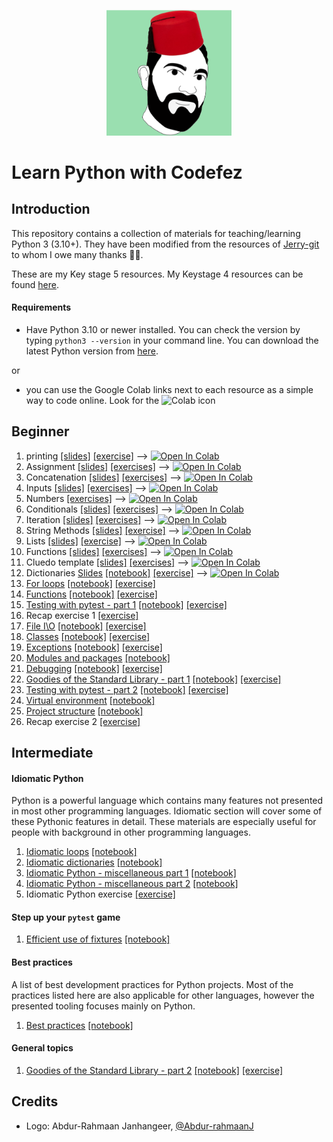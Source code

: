 <p align="center">
  <img width="200" src="notion_avatar2.png" alt="logo"/>
</p>

# Learn Python with Codefez

## Introduction

This repository contains a collection of materials for teaching/learning Python 3 (3.10+). They have been modified from the resources of [Jerry-git](https://github.com/jerry-git/learn-python3/) to whom I owe many thanks 🙏🏼.

These are my Key stage 5 resources. My Keystage 4 resources can be found [here](https://COMINGSOON.com). 

#### Requirements
* Have Python 3.10 or newer installed. You can check the version by typing `python3 --version` in your command line. You can download the latest Python version from [here](https://www.python.org/downloads/). 
  
or 
  

* you can use the Google Colab links next to each resource as a simple way to code online. Look for the ![Colab](https://colab.research.google.com/assets/colab-badge.svg) icon


## Beginner
1. printing [[slides]](https://docs.google.com/presentation/d/1os1vxBUT59i1xc0ldanfXTFst1T5APioZpWi5VAPzq8/edit?usp=sharing) [[exercise]](http://nbviewer.jupyter.org/github/BethsGrammar/learn-python3/blob/master/notebooks/beginner/exercises/01_01_printing_exercise.ipynb) --> <a href="https://colab.research.google.com/github/BethsGrammar/learn-python3/blob/master/notebooks/beginner/exercises/01_01_printing_exercise.ipynb"><img src="https://colab.research.google.com/assets/colab-badge.svg" alt="Open In Colab"></a>
2. Assignment [[slides]](https://docs.google.com/presentation/d/1os1vxBUT59i1xc0ldanfXTFst1T5APioZpWi5VAPzq8/edit?usp=sharing) [[exercises]](https://github.com/BethsGrammar/learn-python3/blob/master/notebooks/beginner/exercises/01_02_assignment_exercise.ipynb) --> <a href="https://colab.research.google.com/github/BethsGrammar/learn-python3/blob/master/notebooks/beginner/exercises/01_02_assignment_exercise.ipynb"><img src="https://colab.research.google.com/assets/colab-badge.svg" alt="Open In Colab"></a>
3. Concatenation [[slides]](https://docs.google.com/presentation/d/1os1vxBUT59i1xc0ldanfXTFst1T5APioZpWi5VAPzq8/edit?usp=sharing) [[exercises]](https://github.com/BethsGrammar/learn-python3/blob/master/notebooks/beginner/exercises/01_03_concatenation.ipynb) --> <a href="https://colab.research.google.com/github/BethsGrammar/learn-python3/blob/master/notebooks/beginner/exercises/01_03_concatenation.ipynb"><img src="https://colab.research.google.com/assets/colab-badge.svg" alt="Open In Colab"></a>
4. Inputs [[slides]](https://docs.google.com/presentation/d/1os1vxBUT59i1xc0ldanfXTFst1T5APioZpWi5VAPzq8/edit?usp=sharing) [[exercises]](https://github.com/BethsGrammar/learn-python3/blob/master/notebooks/beginner/exercises/01_04_inputs.ipynb) --> <a href="https://colab.research.google.com/github/BethsGrammar/learn-python3/blob/master/notebooks/beginner/exercises/01_04_inputs.ipynb"><img src="https://colab.research.google.com/assets/colab-badge.svg" alt="Open In Colab"></a>
5. Numbers [[exercises]](http://nbviewer.jupyter.org/github/jerry-git/learn-python3/blob/master/notebooks/beginner/exercises/01_05_numbers_exercise.ipynb) --> <a href="https://colab.research.google.com/github/BethsGrammar/learn-python3/blob/master/notebooks/beginner/exercises/01_05_numbers_exercise.ipynb"><img src="https://colab.research.google.com/assets/colab-badge.svg" alt="Open In Colab"></a>
6. Conditionals [[slides]](https://docs.google.com/presentation/d/1xCYwrbR-niJa7FApN75h6EUoY7DgRmVkuKc0NZMSXT0/edit?usp=sharing) [[exercises]](http://nbviewer.jupyter.org/github/BethsGrammar/learn-python3/blob/master/notebooks/beginner/exercises/02_01_conditionals_exercise.ipynb)  --> <a href="https://colab.research.google.com/github/BethsGrammar/learn-python3/blob/master/notebooks/beginner/exercises/02_01_conditionals_exercise.ipynb"><img src="https://colab.research.google.com/assets/colab-badge.svg" alt="Open In Colab"></a>
7. Iteration [[slides]](https://docs.google.com/presentation/d/1xCYwrbR-niJa7FApN75h6EUoY7DgRmVkuKc0NZMSXT0/edit?usp=sharing) [[exercises]](http://nbviewer.jupyter.org/github/BethsGrammar/learn-python3/blob/master/notebooks/beginner/exercises/02_02_iteration_exercise.ipynb)  --> <a href="https://colab.research.google.com/github/BethsGrammar/learn-python3/blob/master/notebooks/beginner/exercises/02_02_iteration_exercise.ipynb"><img src="https://colab.research.google.com/assets/colab-badge.svg" alt="Open In Colab"></a>
8. String Methods [[slides]](https://docs.google.com/presentation/d/1FP_6fwsAgNFIMPGrzrxialRhGEdxBX3ebB1u1yZyjZI/edit?usp=drive_link) [[exercise]](http://nbviewer.jupyter.org/github/BethsGrammar/learn-python3/blob/master/notebooks/beginner/exercises/03_strings_exercise.ipynb) --> <a href="https://colab.research.google.com/github/BethsGrammar/learn-python3/blob/master/notebooks/beginner/exercises/03_strings_exercise.ipynb"><img src="https://colab.research.google.com/assets/colab-badge.svg" alt="Open In Colab"></a>
9. Lists [[slides]](https://docs.google.com/presentation/d/1dT42DoNn2r5rhZRlcwFGmP_IMniB8qIRpnFHMtSOpd0/edit?usp=sharing) [[exercise]](http://nbviewer.jupyter.org/github/BethsGrammar/learn-python3/blob/master/notebooks/beginner/exercises/04_lists_exercise.ipynb) --> <a href="https://colab.research.google.com/github/BethsGrammar/learn-python3/blob/master/notebooks/beginner/exercises/04_lists_exercise.ipynb"><img src="https://colab.research.google.com/assets/colab-badge.svg" alt="Open In Colab"></a>
10. Functions [[slides]](https://docs.google.com/presentation/d/140DmfSm8lQ2fN4H63yZhD8ZRBhVtFQLirH5cvSmizC4/edit?usp=sharing) [[exercises]](http://nbviewer.jupyter.org/github/BethsGrammar/learn-python3/blob/master/notebooks/beginner/exercises/05_functions_exercise.ipynb) --> <a href="https://colab.research.google.com/github/BethsGrammar/learn-python3/blob/master/notebooks/beginner/exercises/05_functions_exercise.ipynb"><img src="https://colab.research.google.com/assets/colab-badge.svg" alt="Open In Colab"></a>
11. Cluedo template [[slides]](https://docs.google.com/presentation/d/1Ece2IIOSVGtcLmQmWRuf0htyXS3M631NAoE8X4iQOJ0/edit?usp=sharing) [[exercises]](http://nbviewer.jupyter.org/github/BethsGrammar/learn-python3/blob/master/notebooks/beginner/exercises/05_functions_cluedo_template.ipynb) --> <a href="https://colab.research.google.com/github/BethsGrammar/learn-python3/blob/master/notebooks/beginner/exercises/05_functions_cluedo_template.ipynb"><img src="https://colab.research.google.com/assets/colab-badge.svg" alt="Open In Colab"></a>
12. Dictionaries [Slides](https://docs.google.com/presentation/d/1gJ0IUxOKRII2nFZB41pUCoiFIE-sl0e6F-UpNAzakns/edit?usp=sharing) [[notebook]](http://nbviewer.jupyter.org/github/BethsGrammar/learn-python3/blob/master/notebooks/beginner/notebooks/06_dictionaries.ipynb) [[exercise]](http://nbviewer.jupyter.org/github/BethsGrammar/learn-python3/blob/master/notebooks/beginner/exercises/06_dictionaries_exercise.ipynb) --> <a href="https://colab.research.google.com/github/BethsGrammar/learn-python3/blob/master/notebooks/beginner/exercises/06_dictionaries_exercise.ipynb"><img src="https://colab.research.google.com/assets/colab-badge.svg" alt="Open In Colab"></a>
13. [For loops](https://jerry-git.github.io/learn-python3/notebooks/beginner/html/06_for_loops.html) [[notebook]](http://nbviewer.jupyter.org/github/jerry-git/learn-python3/blob/master/notebooks/beginner/notebooks/06_for_loops.ipynb) [[exercise]](http://nbviewer.jupyter.org/github/jerry-git/learn-python3/blob/master/notebooks/beginner/exercises/06_for_loops_exercise.ipynb)
14. [Functions](https://jerry-git.github.io/learn-python3/notebooks/beginner/html/07_functions.html) [[notebook]](http://nbviewer.jupyter.org/github/jerry-git/learn-python3/blob/master/notebooks/beginner/notebooks/07_functions.ipynb) [[exercise]](http://nbviewer.jupyter.org/github/jerry-git/learn-python3/blob/master/notebooks/beginner/exercises/07_functions_exercise.ipynb)
15. [Testing with pytest - part 1](https://jerry-git.github.io/learn-python3/notebooks/beginner/html/08_testing1.html) [[notebook]](http://nbviewer.jupyter.org/github/jerry-git/learn-python3/blob/master/notebooks/beginner/notebooks/08_testing1.ipynb) [[exercise]](http://nbviewer.jupyter.org/github/jerry-git/learn-python3/blob/master/notebooks/beginner/exercises/08_testing1_exercise.ipynb)
16. Recap exercise 1 [[exercise]](http://nbviewer.jupyter.org/github/jerry-git/learn-python3/blob/master/notebooks/beginner/exercises/09_recap1_exercise.ipynb)
17. [File I\O](https://jerry-git.github.io/learn-python3/notebooks/beginner/html/10_file_io.html) [[notebook]](http://nbviewer.jupyter.org/github/jerry-git/learn-python3/blob/master/notebooks/beginner/notebooks/10_file_io.ipynb) [[exercise]](http://nbviewer.jupyter.org/github/jerry-git/learn-python3/blob/master/notebooks/beginner/exercises/10_file_io_exercise.ipynb)
18. [Classes](https://jerry-git.github.io/learn-python3/notebooks/beginner/html/11_classes.html) [[notebook]](http://nbviewer.jupyter.org/github/jerry-git/learn-python3/blob/master/notebooks/beginner/notebooks/11_classes.ipynb) [[exercise]](http://nbviewer.jupyter.org/github/jerry-git/learn-python3/blob/master/notebooks/beginner/exercises/11_classes_exercise.ipynb)
19. [Exceptions](https://jerry-git.github.io/learn-python3/notebooks/beginner/html/12_exceptions.html) [[notebook]](http://nbviewer.jupyter.org/github/jerry-git/learn-python3/blob/master/notebooks/beginner/notebooks/12_exceptions.ipynb) [[exercise]](http://nbviewer.jupyter.org/github/jerry-git/learn-python3/blob/master/notebooks/beginner/exercises/12_exceptions_exercise.ipynb)
20. [Modules and packages](https://jerry-git.github.io/learn-python3/notebooks/beginner/html/13_modules_and_packages.html) [[notebook]](http://nbviewer.jupyter.org/github/jerry-git/learn-python3/blob/master/notebooks/beginner/notebooks/13_modules_and_packages.ipynb)
21. [Debugging](https://jerry-git.github.io/learn-python3/notebooks/beginner/html/14_debugging.html) [[notebook]](http://nbviewer.jupyter.org/github/jerry-git/learn-python3/blob/master/notebooks/beginner/notebooks/14_debugging.ipynb) [[exercise]](http://nbviewer.jupyter.org/github/jerry-git/learn-python3/blob/master/notebooks/beginner/exercises/14_debugging_exercise.ipynb)
22. [Goodies of the Standard Library - part 1](https://jerry-git.github.io/learn-python3/notebooks/beginner/html/15_std_lib.html) [[notebook]](http://nbviewer.jupyter.org/github/jerry-git/learn-python3/blob/master/notebooks/beginner/notebooks/15_std_lib.ipynb) [[exercise]](http://nbviewer.jupyter.org/github/jerry-git/learn-python3/blob/master/notebooks/beginner/exercises/15_std_lib1_exercise.ipynb)
23. [Testing with pytest - part 2](https://jerry-git.github.io/learn-python3/notebooks/beginner/html/16_testing2.html) [[notebook]](http://nbviewer.jupyter.org/github/jerry-git/learn-python3/blob/master/notebooks/beginner/notebooks/16_testing2.ipynb) [[exercise]](http://nbviewer.jupyter.org/github/jerry-git/learn-python3/blob/master/notebooks/beginner/exercises/16_testing2_exercise.ipynb)
24. [Virtual environment](https://jerry-git.github.io/learn-python3/notebooks/beginner/html/17_venv.html) [[notebook]](http://nbviewer.jupyter.org/github/jerry-git/learn-python3/blob/master/notebooks/beginner/notebooks/17_venv.ipynb)
25. [Project structure](https://jerry-git.github.io/learn-python3/notebooks/beginner/html/18_project_structure.html) [[notebook]](http://nbviewer.jupyter.org/github/jerry-git/learn-python3/blob/master/notebooks/beginner/notebooks/18_project_structure.ipynb)
26. Recap exercise 2 [[exercise]](http://nbviewer.jupyter.org/github/jerry-git/learn-python3/blob/master/notebooks/beginner/exercises/19_recap2_exercise.ipynb)


## Intermediate

#### Idiomatic Python
Python is a powerful language which contains many features not presented in most other programming languages. Idiomatic section will cover some of these Pythonic features in detail. These materials are especially useful for people with background in other programming languages.

1. [Idiomatic loops](https://jerry-git.github.io/learn-python3/notebooks/intermediate/html/01_idiomatic_loops.html) [[notebook]](http://nbviewer.jupyter.org/github/jerry-git/learn-python3/blob/master/notebooks/intermediate/notebooks/01_idiomatic_loops.ipynb)
2. [Idiomatic dictionaries](https://jerry-git.github.io/learn-python3/notebooks/intermediate/html/02_idiomatic_dicts.html) [[notebook]](http://nbviewer.jupyter.org/github/jerry-git/learn-python3/blob/master/notebooks/intermediate/notebooks/02_idiomatic_dicts.ipynb)
3. [Idiomatic Python - miscellaneous part 1](https://jerry-git.github.io/learn-python3/notebooks/intermediate/html/03_idiomatic_misc1.html) [[notebook]](http://nbviewer.jupyter.org/github/jerry-git/learn-python3/blob/master/notebooks/intermediate/notebooks/03_idiomatic_misc1.ipynb)
4. [Idiomatic Python - miscellaneous part 2](https://jerry-git.github.io/learn-python3/notebooks/intermediate/html/04_idiomatic_misc2.html) [[notebook]](http://nbviewer.jupyter.org/github/jerry-git/learn-python3/blob/master/notebooks/intermediate/notebooks/04_idiomatic_misc2.ipynb)
5. Idiomatic Python exercise [[exercise]](http://nbviewer.jupyter.org/github/jerry-git/learn-python3/blob/master/notebooks/intermediate/exercises/05_idiomatic_python_exercise.ipynb)

#### Step up your `pytest` game
1. [Efficient use of fixtures](https://jerry-git.github.io/learn-python3/notebooks/intermediate/html/01_pytest_fixtures.html) [[notebook]](http://nbviewer.jupyter.org/github/jerry-git/learn-python3/blob/master/notebooks/intermediate/notebooks/01_pytest_fixtures.ipynb)

#### Best practices
A list of best development practices for Python projects. Most of the practices listed here are also applicable for other languages, however the presented tooling focuses mainly on Python.
1. [Best practices](https://jerry-git.github.io/learn-python3/notebooks/intermediate/html/01_best_practices.html) [[notebook]](http://nbviewer.jupyter.org/github/jerry-git/learn-python3/blob/master/notebooks/intermediate/notebooks/01_best_practices.ipynb)

#### General topics
1. [Goodies of the Standard Library - part 2](https://jerry-git.github.io/learn-python3/notebooks/intermediate/html/01_std_lib2.html) [[notebook]](http://nbviewer.jupyter.org/github/jerry-git/learn-python3/blob/master/notebooks/intermediate/notebooks/01_std_lib2.ipynb) [[exercise]](http://nbviewer.jupyter.org/github/jerry-git/learn-python3/blob/master/notebooks/intermediate/exercises/01_std_lib2_exercise.ipynb)


## Credits
* Logo: Abdur-Rahmaan Janhangeer, [@Abdur-rahmaanJ](https://github.com/Abdur-rahmaanJ)
